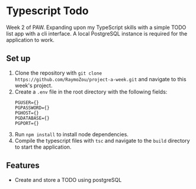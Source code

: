 # Typescript Todo

Week 2 of PAW. Expanding upon my TypeScript skills with a simple TODO list app with a cli interface. A local PostgreSQL instance is required for the application to work.

## Set up
1. Clone the repository with `git clone https://github.com/RaymoZou/project-a-week.git` and navigate to this week's project.
2. Create a `.env` file in the root directory with the following fields:
   ```
   PGUSER={}
   PGPASSWORD={}
   PGHOST={}
   PGDATABASE={}
   PGPORT={}
   ```
3. Run `npm install` to install node dependencies.
4. Compile the typescript files with `tsc` and navigate to the `build` directory to start the application.

## Features
- Create and store a TODO using postgreSQL
